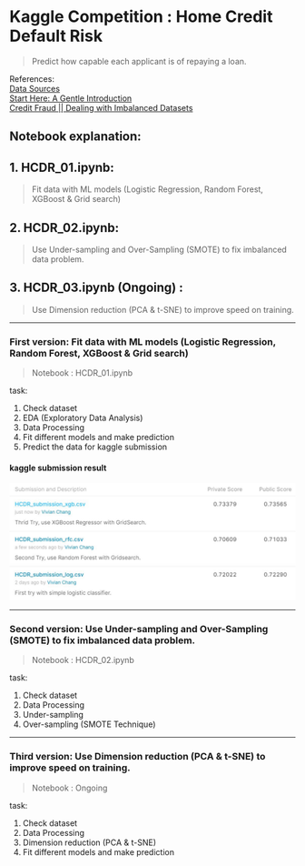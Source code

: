 # Kaggle Competition : Home Credit Default Risk

> Predict how capable each applicant is of repaying a loan.

References:<br>
[Data Sources](https://www.kaggle.com/c/home-credit-default-risk/data) <br>
[Start Here: A Gentle Introduction](https://www.kaggle.com/willkoehrsen/start-here-a-gentle-introduction)
<br>
[Credit Fraud || Dealing with Imbalanced Datasets](https://www.kaggle.com/janiobachmann/credit-fraud-dealing-with-imbalanced-datasets) <br>


## Notebook explanation: 
## 1. HCDR_01.ipynb: 
> Fit data with ML models (Logistic Regression, Random Forest, XGBoost & Grid search)
## 2. HCDR_02.ipynb: 
> Use Under-sampling and Over-Sampling (SMOTE) to fix imbalanced data problem. 
## 3. HCDR_03.ipynb (Ongoing) : 
> Use Dimension reduction (PCA & t-SNE) to improve speed on training. 



--------------

### First version: Fit data with ML models (Logistic Regression, Random Forest, XGBoost & Grid search)

> Notebook : HCDR_01.ipynb

task:
1. Check dataset
2. EDA (Exploratory Data Analysis)
3. Data Processing
4. Fit different models and make prediction
5. Predict the data for kaggle submission

#### kaggle submission result 

![submission result](https://github.com/vivianchang2019/Home_Credit_Default_Risk/blob/master/result/HCDR.JPG?raw=true)


--------------------

### Second version:  Use Under-sampling and Over-Sampling (SMOTE) to fix imbalanced data problem. 

> Notebook : HCDR_02.ipynb

task:
1. Check dataset
2. Data Processing
3. Under-sampling
4. Over-sampling (SMOTE Technique)

--------------------

### Third version:  Use Dimension reduction (PCA & t-SNE) to improve speed on training. 

> Notebook :  Ongoing

task:
1. Check dataset
2. Data Processing
3. Dimension reduction (PCA & t-SNE)
4. Fit different models and make prediction
